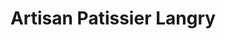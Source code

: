 ---
title: "Artisan Patissier Langry"
url: /bouc-bel-air/artisan-patissier-langry/
shop: Konditorei
---